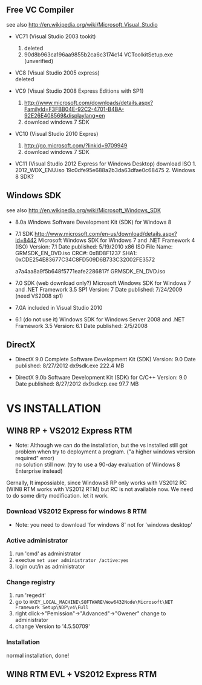 Free VC Compiler
-----------------
  see also http://en.wikipedia.org/wiki/Microsoft_Visual_Studio

  * VC71 (Visual Studio 2003 tookit)   
    1. deleted 
    2. 90d8b963ca196aa9855b2ca6c3174c14  VCToolkitSetup.exe  (unverified)

  * VC8  (Visual Studio 2005 express)   
    deleted

  * VC9  (Visual Studio 2008 Express Editions with SP1)
    1. http://www.microsoft.com/downloads/details.aspx?FamilyId=F3FBB04E-92C2-4701-B4BA-92E26E408569&displaylang=en
    2. download windows 7 SDK

  * VC10 (Visual Studio 2010 Expres)    
    1. http://go.microsoft.com/?linkid=9709949
    2. download windows 7 SDK

  * VC11 (Visual Studio 2012 Express for Windows Desktop) download ISO
    1. 
    2012_WDX_ENU.iso 19c0dfe95e688a2b3da63dfae0c68475
    2. Windows 8 SDK?

Windows SDK
-----------
  see also http://en.wikipedia.org/wiki/Microsoft_Windows_SDK

  * 8.0a 
    Windows Software Development Kit (SDK) for Windows 8

  * 7.1 SDK
    http://www.microsoft.com/en-us/download/details.aspx?id=8442
    Microsoft Windows SDK for Windows 7 and .NET Framework 4 (ISO)
    Version:	7.1	Date published:	5/19/2010
    x86 ISO File Name: GRMSDK_EN_DVD.iso 
    CRC#: 0xBD8F1237 
    SHA1: 0xCDE254E83677C34C8FD509D6B733C32002FE3572 
    
    a7a4aa8a9f5b648f5771eafe2286817f  GRMSDK_EN_DVD.iso

  * 7.0 SDK (web download only?) 
    Microsoft Windows SDK for Windows 7 and .NET Framework 3.5 SP1
    Version:	7	Date published:	7/24/2009
    (need VS2008 sp1)

  * 7.0A
    included in Visual Studio 2010  

  * 6.1 (do not use it)
    Windows SDK for Windows Server 2008 and .NET Framework 3.5
    Version:	6.1	Date published:	2/5/2008

DirectX
-------
  * DirectX 9.0 Complete Software Development Kit (SDK)
    Version:	9.0	Date published:	8/27/2012
    dx9sdk.exe	222.4 MB

  * DirectX 9.0b Software Development Kit (SDK) for C/C++
    Version:	9.0	Date published:	8/27/2012
    dx9sdkcp.exe	97.7 MB



VS INSTALLATION
===============

WIN8 RP + VS2012 Express RTM
----------------------------

* Note: 
	Although we can do the installation, but the vs installed still got problem when try to deployment a program. ("a higher windows version required" error)  
	no solution still now. (try to use a 90-day evaluation of Windows 8 Enterprise instead) 

Gernally, It impossiable, since Windows8 RP only works with VS2012 RC (WIN8 RTM works with VS2012 RTM) but RC is not available now.
We need to do some dirty modification. let it work. 

### Download VS2012 Express for windows 8 RTM
  
  * Note: you need to download 'for windows 8' not for 'windows desktop'
### Active administrator  
  1. run 'cmd' as administrator
  2. exectue `net user administrator /active:yes`
  3. login out/in as administrator 
### Change registry
  1. run 'regedit'
  2. go to `HKEY_LOCAL_MACHINE\SOFTWARE\Wow6432Node\Microsoft\NET Framework Setup\NDP\v4\Full`
  3. right click->"Pemission"->"Advanced"->"Owener" change to administrator
  4. change Version to '4.5.50709'
### Installation
  normal installation, done!


WIN8 RTM EVL + VS2012 Express RTM
---------------------------------

